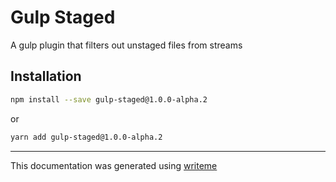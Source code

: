 # Gulp Staged

A gulp plugin that filters out unstaged files from streams

## Installation

```bash
npm install --save gulp-staged@1.0.0-alpha.2
```
or
```bash
yarn add gulp-staged@1.0.0-alpha.2
```

---
This documentation was generated using [writeme](https://www.npmjs.com/package/@pshaw/writeme)

